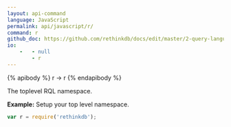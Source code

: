 ```yaml
---
layout: api-command 
language: JavaScript
permalink: api/javascript/r/
command: r
github_doc: https://github.com/rethinkdb/docs/edit/master/2-query-language/api/javascript/accessing-rql/r.md
io:
    -   - null
        - r
---
```


{% apibody %}
r &rarr; r
{% endapibody %}

The toplevel RQL namespace.

__Example:__ Setup your top level namespace.

```js
var r = require('rethinkdb');
```
